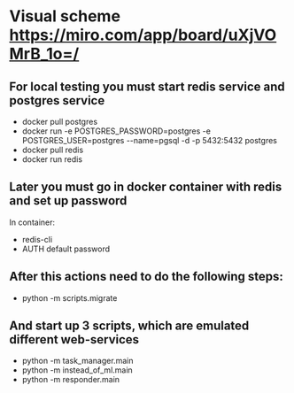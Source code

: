 # Visual scheme https://miro.com/app/board/uXjVOMrB_1o=/

## For local testing you must start redis service and postgres service
- docker pull postgres
- docker run -e POSTGRES_PASSWORD=postgres -e POSTGRES_USER=postgres --name=pgsql -d -p 5432:5432 postgres
- docker pull redis
- docker run redis

## Later you must go in docker container with redis and set up password
In container: 
- redis-cli
- AUTH default password


## After this actions need to do the following steps:
- python -m scripts.migrate

## And start up 3 scripts, which are emulated different web-services
- python -m task_manager.main
- python -m instead_of_ml.main
- python -m responder.main





